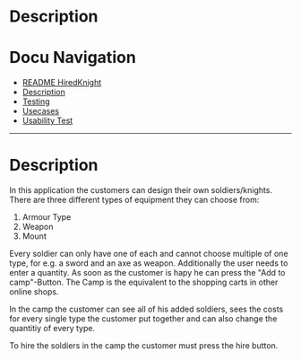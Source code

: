 # Description


# Docu Navigation <!-- omit in toc -->
- [README HiredKnight](README.md) 
- [Description](description.md)
- [Testing](testing.md)
- [Usecases](usecases.md)
- [Usability Test](usabilitytest.md)
----------------------------------------------------------------------------------
 # Description

In this application the customers can design their own soldiers/knights. There are three different types of equipment they can choose from:
1. Armour Type
2. Weapon
3. Mount

Every soldier can only have one of each and cannot choose multiple of one type, for e.g. a sword and an axe as weapon.
Additionally the user needs to enter a quantity. As soon as the customer is hapy he can press the "Add to camp"-Button. The Camp is the equivalent to the shopping carts in other online shops.

In the camp the customer can see all of his added soldiers, sees the costs for every single type the customer put together and can also change the quantitiy of every type.

To hire the soldiers in the camp the customer must press the hire button.